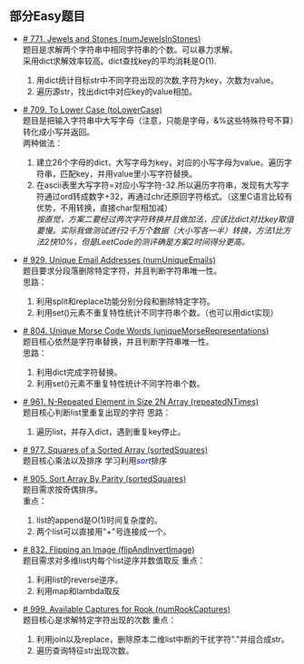 ## 部分Easy题目

* [# 771. Jewels and Stones (numJewelsInStones)](https://leetcode.com/problems/jewels-and-stones/)  
题目是求解两个字符串中相同字符串的个数。可以暴力求解。  
采用dict求解效率较高。dict查找key的平均消耗是O(1).  
    1. 用dict统计目标str中不同字符出现的次数,字符为key，次数为value。
    2. 遍历源str，找出dict中对应key的value相加。
 
* [# 709. To Lower Case (toLowerCase)](https://leetcode.com/problems/to-lower-case/)  
题目是把输入字符串中大写字母（注意，只能是字母，&%这些特殊符号不算）转化成小写并返回。  
两种做法： 
    1. 建立26个字母的dict，大写字母为key，对应的小写字母为value。遍历字符串，匹配key，并用value里小写字符替换。
    2. 在ascii表里大写字符=对应小写字符-32.所以遍历字符串，发现有大写字符通过ord转成数字+32，再通过chr还原回字符格式。（这里C语言比较有优势，不用转换，直接char型相加减）    
*按直觉，方案二要经过两次字符转换并且做加法，应该比dict对比key取值要慢。实际我做测试进行2千万个数据（大小写各一半）转换，方法1比方法2快10%，但是LeetCode的测评确是方案2时间得分更高。*    
    
* [# 929. Unique Email Addresses (numUniqueEmails)](https://leetcode.com/problems/unique-email-addresses/)  
题目要求分段落删除特定字符，并且判断字符串唯一性。  
思路： 
    1. 利用split和replace功能分别分段和删除特定字符。
    2. 利用set()元素不重复特性统计不同字符串个数。（也可以用dict实现）
    
 
    
* [# 804. Unique Morse Code Words (uniqueMorseRepresentations)](https://leetcode.com/problems/unique-morse-code-words/)  
题目核心依然是字符串替换，并且判断字符串唯一性。  
思路： 
    1. 利用dict完成字符替换。
    2. 利用set()元素不重复特性统计不同字符串个数。
    
    
        
* [# 961. N-Repeated Element in Size 2N Array (repeatedNTimes)](https://leetcode.com/problems/n-repeated-element-in-size-2n-array/)  
题目核心判断list里重复出现的字符
思路： 
    1. 遍历list，并存入dict，遇到重复key停止。

        
* [# 977. Squares of a Sorted Array (sortedSquares)](https://leetcode.com/problems/squares-of-a-sorted-array/)  
题目核心乘法以及排序 学习利用<font color=blue>*sort*</font>排序
 
 
 
        
* [# 905. Sort Array By Parity (sortedSquares)](https://leetcode.com/problems/sort-array-by-parity/)  
题目需求按奇偶排序。  
重点：  
    1. list的append是O(1)时间复杂度的。
    2. 两个list可以直接用"+"号连接成一个。
    
            
* [# 832. Flipping an Image (flipAndInvertImage)](https://leetcode.com/problems/flipping-an-image/)  
题目需求对多维list内每个list逆序并数值取反
重点：  
    1. 利用list的reverse逆序。
    2. 利用map和lambda取反
    
    
* [# 999. Available Captures for Rook (numRookCaptures)](https://leetcode.com/problems/available-captures-for-rook/)  
题目核心是求解特定字符出现的次数
重点：  
    1. 利用join以及replace，删除原本二维list中断的干扰字符"."并组合成str。
    2. 遍历查询特征str出现次数。